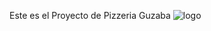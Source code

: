 Este es el Proyecto de Pizzeria Guzaba
![logo](https://github.com/user-attachments/assets/def51e79-ba2b-46c1-aa96-cd0f4d2277b5)
